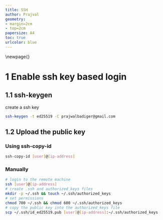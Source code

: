 ```yaml
---
title: SSH
author: Prajval
geometry:
- margin=2cm
- top=2cm
papersize: A4
toc: true
urlcolor: blue
---
```


\newpage{}

# 1 Enable ssh key based login

## 1.1 ssh-keygen

create a ssh key
```bash
ssh-keygen -t ed25519 -C prajwalbadiger@gmail.com
```

## 1.2 Upload the public key

### Using ssh-copy-id

```bash
ssh-copy-id [user]@[ip-address]

```

### Manually

```bash
# login to the remote machine
ssh [user]@[ip-address]
# create .ssh and authorized_keys files
mkdir -p ~/.ssh && touch ~/.ssh/authorized_keys
# set permissions
chmod 700 ~/.ssh && chmod 600 ~/.ssh/authorized_keys
# copy the public key into the authorized_keys file
scp ~/.ssh/id_ed25519.pub [user]@[ip-address]:~/.ssh/authorized_keys
```
